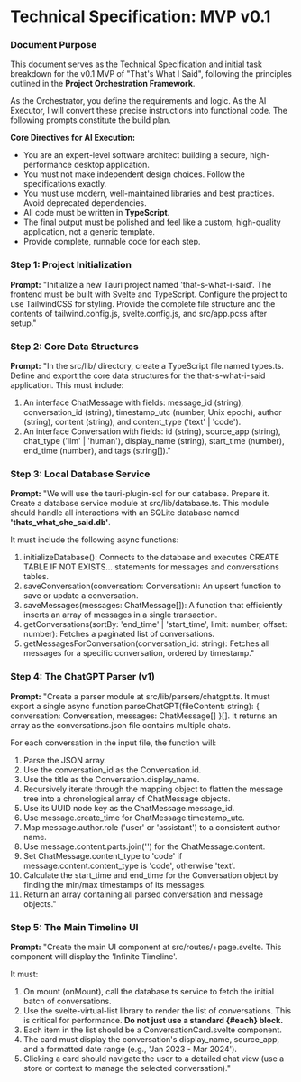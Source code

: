 # **Technical Specification: MVP v0.1**

### **Document Purpose**

This document serves as the Technical Specification and initial task breakdown for the v0.1 MVP of "That's What I Said", following the principles outlined in the **Project Orchestration Framework**.

As the Orchestrator, you define the requirements and logic. As the AI Executor, I will convert these precise instructions into functional code. The following prompts constitute the build plan.

**Core Directives for AI Execution:**

* You are an expert-level software architect building a secure, high-performance desktop application.  
* You must not make independent design choices. Follow the specifications exactly.  
* You must use modern, well-maintained libraries and best practices. Avoid deprecated dependencies.  
* All code must be written in **TypeScript**.  
* The final output must be polished and feel like a custom, high-quality application, not a generic template.  
* Provide complete, runnable code for each step.

### **Step 1: Project Initialization**

**Prompt:** "Initialize a new Tauri project named 'that-s-what-i-said'. The frontend must be built with Svelte and TypeScript. Configure the project to use TailwindCSS for styling. Provide the complete file structure and the contents of tailwind.config.js, svelte.config.js, and src/app.pcss after setup."

### **Step 2: Core Data Structures**

**Prompt:** "In the src/lib/ directory, create a TypeScript file named types.ts. Define and export the core data structures for the that-s-what-i-said application. This must include:

1. An interface ChatMessage with fields: message\_id (string), conversation\_id (string), timestamp\_utc (number, Unix epoch), author (string), content (string), and content\_type ('text' | 'code').  
2. An interface Conversation with fields: id (string), source\_app (string), chat\_type ('llm' | 'human'), display\_name (string), start\_time (number), end\_time (number), and tags (string\[\])."

### **Step 3: Local Database Service**

**Prompt:** "We will use the tauri-plugin-sql for our database. Prepare it. Create a database service module at src/lib/database.ts. This module should handle all interactions with an SQLite database named **'thats\_what\_she\_said.db'**.

It must include the following async functions:

1. initializeDatabase(): Connects to the database and executes CREATE TABLE IF NOT EXISTS... statements for messages and conversations tables.  
2. saveConversation(conversation: Conversation): An upsert function to save or update a conversation.  
3. saveMessages(messages: ChatMessage\[\]): A function that efficiently inserts an array of messages in a single transaction.  
4. getConversations(sortBy: 'end\_time' | 'start\_time', limit: number, offset: number): Fetches a paginated list of conversations.  
5. getMessagesForConversation(conversation\_id: string): Fetches all messages for a specific conversation, ordered by timestamp."

### **Step 4: The ChatGPT Parser (v1)**

**Prompt:** "Create a parser module at src/lib/parsers/chatgpt.ts. It must export a single async function parseChatGPT(fileContent: string): { conversation: Conversation, messages: ChatMessage\[\] }\[\]. It returns an array as the conversations.json file contains multiple chats.

For each conversation in the input file, the function will:

1. Parse the JSON array.  
2. Use the conversation\_id as the Conversation.id.  
3. Use the title as the Conversation.display\_name.  
4. Recursively iterate through the mapping object to flatten the message tree into a chronological array of ChatMessage objects.  
5. Use its UUID node key as the ChatMessage.message\_id.  
6. Use message.create\_time for ChatMessage.timestamp\_utc.  
7. Map message.author.role ('user' or 'assistant') to a consistent author name.  
8. Use message.content.parts.join('') for the ChatMessage.content.  
9. Set ChatMessage.content\_type to 'code' if message.content.content\_type is 'code', otherwise 'text'.  
10. Calculate the start\_time and end\_time for the Conversation object by finding the min/max timestamps of its messages.  
11. Return an array containing all parsed conversation and message objects."

### **Step 5: The Main Timeline UI**

**Prompt:** "Create the main UI component at src/routes/+page.svelte. This component will display the 'Infinite Timeline'.

It must:

1. On mount (onMount), call the database.ts service to fetch the initial batch of conversations.  
2. Use the svelte-virtual-list library to render the list of conversations. This is critical for performance. **Do not just use a standard {\#each} block.**  
3. Each item in the list should be a ConversationCard.svelte component.  
4. The card must display the conversation's display\_name, source\_app, and a formatted date range (e.g., 'Jan 2023 \- Mar 2024').  
5. Clicking a card should navigate the user to a detailed chat view (use a store or context to manage the selected conversation)."